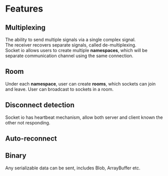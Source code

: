 # Features

## Multiplexing

The ability to send multiple signals via a single complex signal.  
The receiver recovers separate signals, called de-multiplexing.  
Socket io allows users to create multiple **namespaces**, which will be separate communication channel using the same connection.

## Room

Under each **namespace**, user can create **rooms**, which sockets can join and leave. User can broadcast to sockets in a room.

## Disconnect detection

Socket io has heartbeat mechanism, allow both server and client known the other not responding.

## Auto-reconnect

## Binary

Any serializable data can be sent, includes Blob, ArrayBuffer etc.
